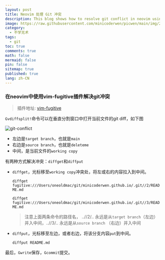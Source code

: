 ```yaml
---
layout: post
title: Neovim 处理 Git 冲突
description: This blog shows how to resolve git conflict in neovim using vim-fugitive.
image: https://raw.githubusercontent.com/minicoderwen/picwen/main/img/202312201913798.jpg
category:
  - 不学无术
tags:
  - git
toc: true
comments: true
math: false
mermaid: false
pin: false
sitemap: true
published: true
lang: zh-CN
---
```


### 在neovim中使用vim-fugitive插件解决git冲突

> 插件地址: [vim-fugitive](https://github.com/tpope/vim-fugitive)

`Gvdiffsplit!`命令可以在垂直分割窗口中打开当前文件的git diff，如下图

![git-conflict](https://raw.githubusercontent.com/minicoderwen/picwen/main/img/202401121920662.png)

- 左边是`target branch`，也就是`main`
- 右边是`source branch`，也就是`deleteme`
- 中间，是当前文件的`working copy`

有两种方式解决冲突：`diffget`和`diffput`

- `diffget`，光标移至`working copy`冲突处，将左或右的内容拉入到中间。

  `diffget fugitive:///Users/oneoldmac/git/minicoderwen.github.io/.git//2/README.md`

  `diffget fugitive:///Users/oneoldmac/git/minicoderwen.github.io/.git//3/README.md`

  > 注意上面两条命令的路径名， ..//2/.. 永远是从`target branch`（左边）并入中间，..//3/.. 永远是从`source branch` （右边）并入中间

- `diffput`，光标移至左边，或者右边，将该分支内容`put`到中间。

  `diffput README.md`

最后，`Gwrite`保存，`Gcommit`提交。
